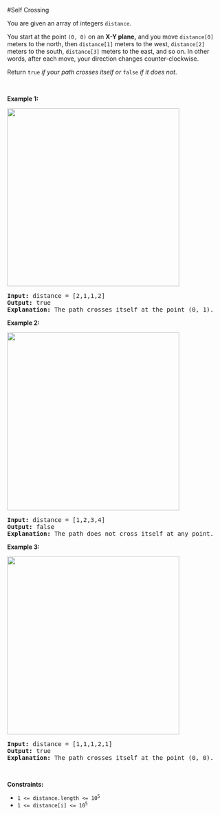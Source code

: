 #Self Crossing
<p>You are given an array of integers <code>distance</code>.</p>
<p>You start at the point <code>(0, 0)</code> on an <strong>X-Y plane,</strong> and you move <code>distance[0]</code> meters to the north, then <code>distance[1]</code> meters to the west, <code>distance[2]</code> meters to the south, <code>distance[3]</code> meters to the east, and so on. In other words, after each move, your direction changes counter-clockwise.</p>
<p>Return <code>true</code> <em>if your path crosses itself or </em><code>false</code><em> if it does not</em>.</p>
<p> </p>
<p><strong class="example">Example 1:</strong></p>
<img alt="" src="https://assets.leetcode.com/uploads/2022/12/21/11.jpg" style="width:400px;height:413px"/>
<pre><strong>Input:</strong> distance = [2,1,1,2]
<strong>Output:</strong> true
<strong>Explanation:</strong> The path crosses itself at the point (0, 1).
</pre>
<p><strong class="example">Example 2:</strong></p>
<img alt="" src="https://assets.leetcode.com/uploads/2022/12/21/22.jpg" style="width:400px;height:413px"/>
<pre><strong>Input:</strong> distance = [1,2,3,4]
<strong>Output:</strong> false
<strong>Explanation:</strong> The path does not cross itself at any point.
</pre>
<p><strong class="example">Example 3:</strong></p>
<img alt="" src="https://assets.leetcode.com/uploads/2022/12/21/33.jpg" style="width:400px;height:413px"/>
<pre><strong>Input:</strong> distance = [1,1,1,2,1]
<strong>Output:</strong> true
<strong>Explanation:</strong> The path crosses itself at the point (0, 0).
</pre>
<p> </p>
<p><strong>Constraints:</strong></p>
<ul>
<li><code>1 &lt;= distance.length &lt;= 10<sup>5</sup></code></li>
<li><code>1 &lt;= distance[i] &lt;= 10<sup>5</sup></code></li>
</ul>
